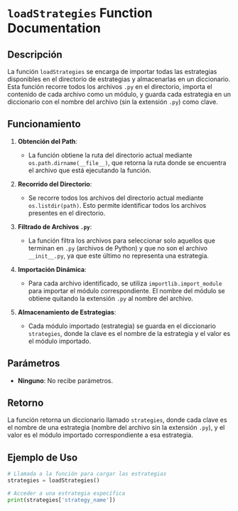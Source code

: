 # `loadStrategies` Function Documentation

## Descripción

La función `loadStrategies` se encarga de importar todas las estrategias disponibles en el directorio de estrategias y almacenarlas en un diccionario. Esta función recorre todos los archivos `.py` en el directorio, importa el contenido de cada archivo como un módulo, y guarda cada estrategia en un diccionario con el nombre del archivo (sin la extensión `.py`) como clave.

## Funcionamiento

1. **Obtención del Path**:
   - La función obtiene la ruta del directorio actual mediante `os.path.dirname(__file__)`, que retorna la ruta donde se encuentra el archivo que está ejecutando la función.

2. **Recorrido del Directorio**:
   - Se recorre todos los archivos del directorio actual mediante `os.listdir(path)`. Esto permite identificar todos los archivos presentes en el directorio.

3. **Filtrado de Archivos `.py`**:
   - La función filtra los archivos para seleccionar solo aquellos que terminan en `.py` (archivos de Python) y que no son el archivo `__init__.py`, ya que este último no representa una estrategia.

4. **Importación Dinámica**:
   - Para cada archivo identificado, se utiliza `importlib.import_module` para importar el módulo correspondiente. El nombre del módulo se obtiene quitando la extensión `.py` al nombre del archivo.
   
5. **Almacenamiento de Estrategias**:
   - Cada módulo importado (estrategia) se guarda en el diccionario `strategies`, donde la clave es el nombre de la estrategia y el valor es el módulo importado.

## Parámetros

- **Ninguno**: No recibe parámetros.

## Retorno

La función retorna un diccionario llamado `strategies`, donde cada clave es el nombre de una estrategia (nombre del archivo sin la extensión `.py`), y el valor es el módulo importado correspondiente a esa estrategia.

## Ejemplo de Uso

```python
# Llamada a la función para cargar las estrategias
strategies = loadStrategies()

# Acceder a una estrategia específica
print(strategies['strategy_name'])

